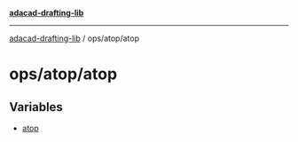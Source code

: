 [**adacad-drafting-lib**](../../../README.md)

***

[adacad-drafting-lib](../../../modules.md) / ops/atop/atop

# ops/atop/atop

## Variables

- [atop](variables/atop.md)
